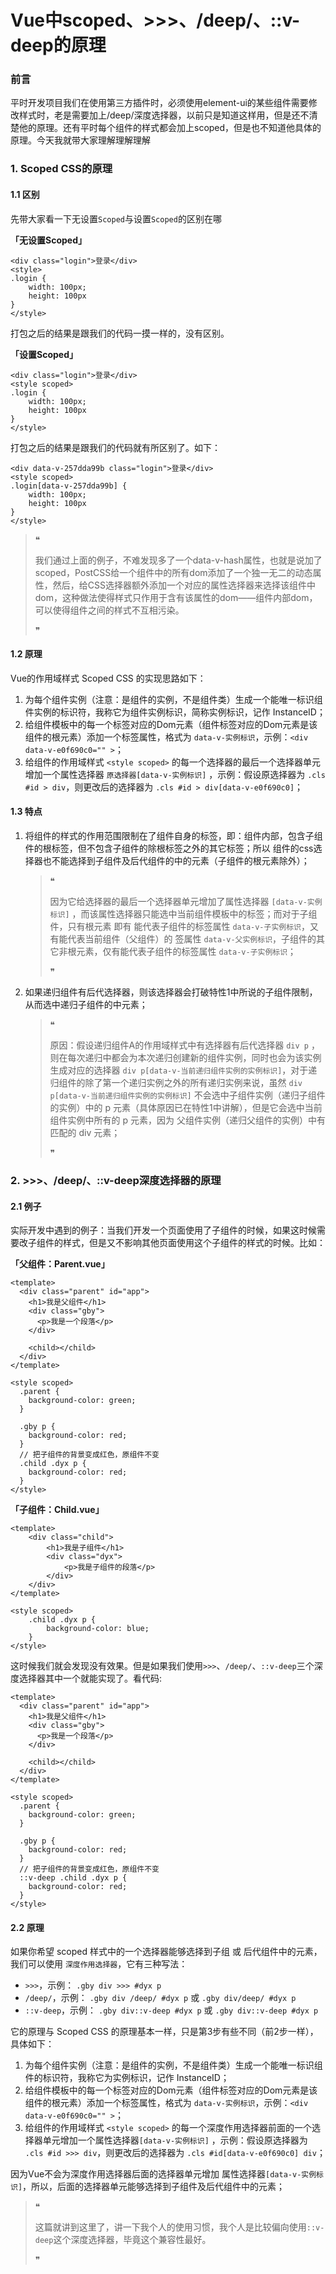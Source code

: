 # Vue中scoped、>>>、/deep/、::v-deep的原理

### 前言

平时开发项目我们在使用第三方插件时，必须使用element-ui的某些组件需要修改样式时，老是需要加上/deep/深度选择器，以前只是知道这样用，但是还不清楚他的原理。还有平时每个组件的样式都会加上scoped，但是也不知道他具体的原理。今天我就带大家理解理解理解

### 1. Scoped CSS的原理

#### 1.1 区别

先带大家看一下无设置`Scoped`与设置`Scoped`的区别在哪

**「无设置Scoped」**

```vue
<div class="login">登录</div>
<style>
.login {
    width: 100px;
    height: 100px
}
</style>
```

打包之后的结果是跟我们的代码一摸一样的，没有区别。

**「设置Scoped」**

```vue
<div class="login">登录</div>
<style scoped>
.login {
    width: 100px;
    height: 100px
}
</style>
```

打包之后的结果是跟我们的代码就有所区别了。如下：

```vue
<div data-v-257dda99b class="login">登录</div>
<style scoped>
.login[data-v-257dda99b] {
    width: 100px;
    height: 100px
}
</style>
```

> ❝
>
> 我们通过上面的例子，不难发现多了一个data-v-hash属性，也就是说加了scoped，PostCSS给一个组件中的所有dom添加了一个独一无二的动态属性，然后，给CSS选择器额外添加一个对应的属性选择器来选择该组件中dom，这种做法使得样式只作用于含有该属性的dom——组件内部dom，可以使得组件之间的样式不互相污染。
>
> ❞

#### 1.2 原理

Vue的作用域样式 Scoped CSS 的实现思路如下：

1. 为每个组件实例（注意：是组件的实例，不是组件类）生成一个能唯一标识组件实例的标识符，我称它为组件实例标识，简称实例标识，记作 InstanceID；
2. 给组件模板中的每一个标签对应的Dom元素（组件标签对应的Dom元素是该组件的根元素）添加一个标签属性，格式为 `data-v-实例标识`，示例：`<div data-v-e0f690c0="" >`；
3. 给组件的作用域样式 `<style scoped>` 的每一个选择器的最后一个选择器单元增加一个属性选择器 `原选择器[data-v-实例标识]` ，示例：假设原选择器为 `.cls #id > div`，则更改后的选择器为 `.cls #id > div[data-v-e0f690c0]`；

#### 1.3 特点

1. 将组件的样式的作用范围限制在了组件自身的标签，即：组件内部，包含子组件的根标签，但不包含子组件的除根标签之外的其它标签；所以 组件的css选择器也不能选择到子组件及后代组件的中的元素（子组件的根元素除外）；

   > ❝
   >
   > 因为它给选择器的最后一个选择器单元增加了属性选择器 `[data-v-实例标识]` ，而该属性选择器只能选中当前组件模板中的标签；而对于子组件，只有根元素 即有 能代表子组件的标签属性 `data-v-子实例标识`，又有能代表当前组件（父组件）的 签属性 `data-v-父实例标识`，子组件的其它非根元素，仅有能代表子组件的标签属性 `data-v-子实例标识`；
   >
   > ❞

2. 如果递归组件有后代选择器，则该选择器会打破特性1中所说的子组件限制，从而选中递归子组件的中元素；

   > ❝
   >
   > 原因：假设递归组件A的作用域样式中有选择器有后代选择器 `div p` ，则在每次递归中都会为本次递归创建新的组件实例，同时也会为该实例生成对应的选择器 `div p[data-v-当前递归组件实例的实例标识]`，对于递归组件的除了第一个递归实例之外的所有递归实例来说，虽然 `div p[data-v-当前递归组件实例的实例标识]` 不会选中子组件实例（递归子组件的实例）中的 p 元素（具体原因已在特性1中讲解），但是它会选中当前组件实例中所有的 p 元素，因为 父组件实例（递归父组件的实例）中有匹配的 div 元素；
   >
   > ❞

### 2. >>>、/deep/、::v-deep深度选择器的原理

#### 2.1 例子

实际开发中遇到的例子：当我们开发一个页面使用了子组件的时候，如果这时候需要改子组件的样式，但是又不影响其他页面使用这个子组件的样式的时候。比如：

**「父组件：Parent.vue」**

```vue
<template>
  <div class="parent" id="app">
    <h1>我是父组件</h1>
    <div class="gby">
      <p>我是一个段落</p>
    </div>

    <child></child>
  </div>
</template>

<style scoped>
  .parent {
    background-color: green;
  }

  .gby p {
    background-color: red;
  }
  // 把子组件的背景变成红色，原组件不变
  .child .dyx p {
    background-color: red;
  }
</style>
```

**「子组件：Child.vue」**

```vue
<template>
    <div class="child">
        <h1>我是子组件</h1>
        <div class="dyx">
            <p>我是子组件的段落</p>
        </div>
    </div>
</template>

<style scoped>
    .child .dyx p {
        background-color: blue;
    }
</style>
```

这时候我们就会发现没有效果。但是如果我们使用`>>>`、`/deep/`、`::v-deep`三个深度选择器其中一个就能实现了。看代码:

```vue
<template>
  <div class="parent" id="app">
    <h1>我是父组件</h1>
    <div class="gby">
      <p>我是一个段落</p>
    </div>

    <child></child>
  </div>
</template>

<style scoped>
  .parent {
    background-color: green;
  }

  .gby p {
    background-color: red;
  }
  // 把子组件的背景变成红色，原组件不变
  ::v-deep .child .dyx p {
    background-color: red;
  }
</style>
```

#### 2.2 原理

如果你希望 scoped 样式中的一个选择器能够选择到子组 或 后代组件中的元素，我们可以使用 `深度作用选择器`，它有三种写法：

- `>>>`，示例： `.gby div >>> #dyx p`
- `/deep/`，示例： `.gby div /deep/ #dyx p` 或 `.gby div/deep/ #dyx p`
- `::v-deep`，示例： `.gby div::v-deep #dyx p` 或 `.gby div::v-deep #dyx p`

它的原理与 Scoped CSS 的原理基本一样，只是第3步有些不同（前2步一样），具体如下：

1. 为每个组件实例（注意：是组件的实例，不是组件类）生成一个能唯一标识组件的标识符，我称它为实例标识，记作 InstanceID；
2. 给组件模板中的每一个标签对应的Dom元素（组件标签对应的Dom元素是该组件的根元素）添加一个标签属性，格式为 `data-v-实例标识`，示例：`<div data-v-e0f690c0="" >`；
3. 给组件的作用域样式 `<style scoped>` 的每一个深度作用选择器前面的一个选择器单元增加一个属性选择器`[data-v-实例标识]` ，示例：假设原选择器为 `.cls #id >>> div`，则更改后的选择器为 `.cls #id[data-v-e0f690c0] div`；

因为Vue不会为深度作用选择器后面的选择器单元增加 属性选择器`[data-v-实例标识]`，所以，后面的选择器单元能够选择到子组件及后代组件中的元素；

> ❝
>
> 这篇就讲到这里了，讲一下我个人的使用习惯，我个人是比较偏向使用`::v-deep`这个深度选择器，毕竟这个兼容性最好。
>
> ❞